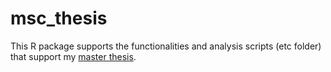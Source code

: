 # msc_thesis

This R package supports the functionalities and analysis scripts (etc folder) that support my [master thesis](https://lib.ugent.be/fulltxt/RUG01/002/214/019/RUG01-002214019_2015_0001_AC.pdf).